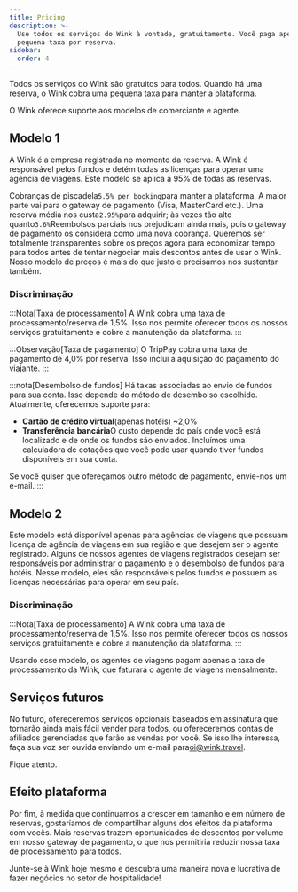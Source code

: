 ```yaml
---
title: Pricing
description: >-
  Use todos os serviços do Wink à vontade, gratuitamente. Você paga apenas uma
  pequena taxa por reserva.
sidebar:
  order: 4
---
```

Todos os serviços do Wink são gratuitos para todos. Quando há uma reserva, o Wink cobra uma pequena taxa para manter a plataforma.

O Wink oferece suporte aos modelos de comerciante e agente.

## Modelo 1

A Wink é a empresa registrada no momento da reserva. A Wink é responsável pelos fundos e detém todas as licenças para operar uma agência de viagens.
Este modelo se aplica a 95% de todas as reservas.

Cobranças de piscadela`5.5% per booking`para manter a plataforma.
A maior parte vai para o gateway de pagamento (Visa, MasterCard etc.). Uma reserva média nos custa`2.95%`para adquirir; às vezes tão alto quanto`3.6%`Reembolsos parciais nos prejudicam ainda mais, pois o gateway de pagamento os considera como uma nova cobrança.
Queremos ser totalmente transparentes sobre os preços agora para economizar tempo para todos antes de tentar negociar mais descontos antes de usar o Wink. Nosso modelo de preços é mais do que justo e precisamos nos sustentar também.

### Discriminação

:::Nota\[Taxa de processamento]
A Wink cobra uma taxa de processamento/reserva de 1,5%. Isso nos permite oferecer todos os nossos serviços gratuitamente e cobre a manutenção da plataforma.
:::

:::Observação\[Taxa de pagamento]
O TripPay cobra uma taxa de pagamento de 4,0% por reserva. Isso inclui a aquisição do pagamento do viajante.
:::

:::nota\[Desembolso de fundos]
Há taxas associadas ao envio de fundos para sua conta. Isso depende do método de desembolso escolhido. Atualmente, oferecemos suporte para:

* **Cartão de crédito virtual**(apenas hotéis) ~2,0%
* **Transferência bancária**O custo depende do país onde você está localizado e de onde os fundos são enviados. Incluímos uma calculadora de cotações que você pode usar quando tiver fundos disponíveis em sua conta.

Se você quiser que ofereçamos outro método de pagamento, envie-nos um e-mail.
:::

## Modelo 2

Este modelo está disponível apenas para agências de viagens que possuam licença de agência de viagens em sua região e que desejem ser o agente registrado. Alguns de nossos agentes de viagens registrados desejam ser responsáveis por administrar o pagamento e o desembolso de fundos para hotéis. Nesse modelo, eles são responsáveis pelos fundos e possuem as licenças necessárias para operar em seu país.

### Discriminação

:::Nota\[Taxa de processamento]
A Wink cobra uma taxa de processamento/reserva de 1,5%. Isso nos permite oferecer todos os nossos serviços gratuitamente e cobre a manutenção da plataforma.
:::

Usando esse modelo, os agentes de viagens pagam apenas a taxa de processamento da Wink, que faturará o agente de viagens mensalmente.

## Serviços futuros

No futuro, ofereceremos serviços opcionais baseados em assinatura que tornarão ainda mais fácil vender para todos, ou ofereceremos contas de afiliados gerenciadas que farão as vendas por você. Se isso lhe interessa, faça sua voz ser ouvida enviando um e-mail para[oi@wink.travel](mailto:hi@wink.travel).

Fique atento.

## Efeito plataforma

Por fim, à medida que continuamos a crescer em tamanho e em número de reservas, gostaríamos de compartilhar alguns dos efeitos da plataforma com vocês. Mais reservas trazem oportunidades de descontos por volume em nosso gateway de pagamento, o que nos permitiria reduzir nossa taxa de processamento para todos.

Junte-se à Wink hoje mesmo e descubra uma maneira nova e lucrativa de fazer negócios no setor de hospitalidade!

